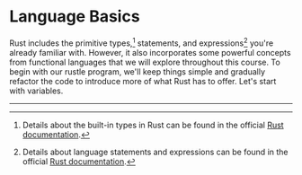 # Language Basics

Rust includes the primitive types,[^1] statements, and expressions[^2] you're
already familiar with. However, it also incorporates some powerful concepts from
functional languages that we will explore throughout this course. To begin with
our rustle program, we'll keep things simple and gradually refactor the code to
introduce more of what Rust has to offer. Let's start with variables.

---

[^1]:
    Details about the built-in types in Rust can be found in the official
    [Rust documentation](https://doc.rust-lang.org/reference/types.html).

[^2]:
    Details about language statements and expressions can be found in the
    official
    [Rust documentation](https://doc.rust-lang.org/reference/statements-and-expressions.html).
